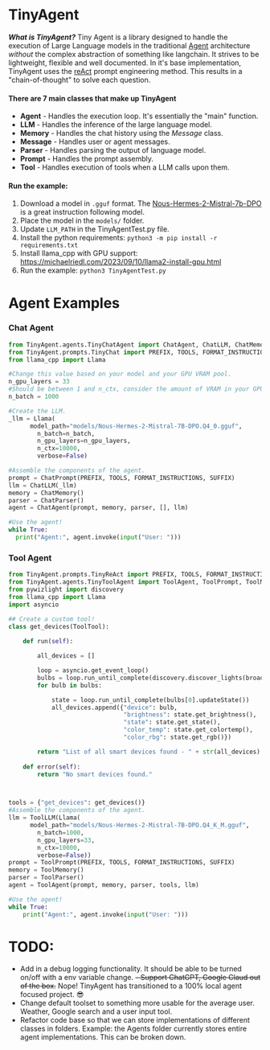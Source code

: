 # TinyAgent
***What is TinyAgent?*** Tiny Agent is a library designed to handle the execution of Large Language models in the traditional [Agent](https://www.promptingguide.ai/research/llm-agents) architecture *without* the complex abstraction of something like langchain. It strives to be lightweight, flexible and well documented. In it's base implementation, TinyAgent uses the [reAct](https://www.promptingguide.ai/techniques/react#how-it-works) prompt engineering method. This results in a "chain-of-thought" to solve each question. 

#### There are 7 main classes that make up TinyAgent
- **Agent** - Handles the execution loop. It's essentially the "main" function.
- **LLM** - Handles the inference of the large language model.
- **Memory** - Handles the chat history using the *Message* class.
- **Message** - Handles user or agent messages. 
- **Parser** - Handles parsing the output of language model.
- **Prompt** - Handles the prompt assembly. 
- **Tool** - Handles execution of tools when a LLM calls upon them.

#### Run the example:
1. Download a model in `.gguf` format. The [Nous-Hermes-2-Mistral-7b-DPO](https://huggingface.co/NousResearch/Nous-Hermes-2-Mistral-7B-DPO-GGUF/blob/main/Nous-Hermes-2-Mistral-7B-DPO.Q4_K_M.gguf) is a great instruction following model.
2. Place the model in the `models/` folder.
3. Update `LLM_PATH` in the TinyAgentTest.py file.
4. Install the python requirements: `python3 -m pip install -r requirements.txt`
5. Install llama_cpp with GPU support: https://michaelriedl.com/2023/09/10/llama2-install-gpu.html
5. Run the example: `python3 TinyAgentTest.py`


# Agent Examples

### Chat Agent
```python
from TinyAgent.agents.TinyChatAgent import ChatAgent, ChatLLM, ChatMemory, ChatMessage, ChatParser, ChatPrompt, ChatTool
from TinyAgent.prompts.TinyChat import PREFIX, TOOLS, FORMAT_INSTRUCTIONS, SUFFIX
from llama_cpp import Llama

#Change this value based on your model and your GPU VRAM pool.
n_gpu_layers = 33 
#Should be between 1 and n_ctx, consider the amount of VRAM in your GPU.
n_batch = 1000  

#Create the LLM.
_llm = Llama(
      model_path="models/Nous-Hermes-2-Mistral-7B-DPO.Q4_0.gguf",
        n_batch=n_batch,
        n_gpu_layers=n_gpu_layers,
        n_ctx=10000,
        verbose=False)

#Assemble the components of the agent. 
prompt = ChatPrompt(PREFIX, TOOLS, FORMAT_INSTRUCTIONS, SUFFIX)
llm = ChatLLM(_llm)
memory = ChatMemory()
parser = ChatParser()
agent = ChatAgent(prompt, memory, parser, [], llm)

#Use the agent!
while True:
  print("Agent:", agent.invoke(input("User: ")))

```

### Tool Agent
```python
from TinyAgent.prompts.TinyReAct import PREFIX, TOOLS, FORMAT_INSTRUCTIONS, SUFFIX
from TinyAgent.agents.TinyToolAgent import ToolAgent, ToolPrompt, ToolMemory, ToolParser, ToolTool, ToolLLM
from pywizlight import discovery
from llama_cpp import Llama
import asyncio

## Create a custom tool!
class get_devices(ToolTool):
    
    def run(self):

        all_devices = []

        loop = asyncio.get_event_loop()
        bulbs = loop.run_until_complete(discovery.discover_lights(broadcast_space="192.168.0.255"))
        for bulb in bulbs:

            state = loop.run_until_complete(bulbs[0].updateState())
            all_devices.append({"device": bulb, 
                                "brightness": state.get_brightness(), 
                                "state": state.get_state(), 
                                "color_temp": state.get_colortemp(), 
                                "color_rbg": state.get_rgb()})

        return "List of all smart devices found - " + str(all_devices)
    
    def error(self):
        return "No smart devices found."



tools = {"get_devices": get_devices()}
#Assemble the components of the agent. 
llm = ToolLLM(Llama(
      model_path="models/Nous-Hermes-2-Mistral-7B-DPO.Q4_K_M.gguf",
        n_batch=1000,
        n_gpu_layers=33,
        n_ctx=10000,
        verbose=False))
prompt = ToolPrompt(PREFIX, TOOLS, FORMAT_INSTRUCTIONS, SUFFIX)
memory = ToolMemory()
parser = ToolParser()
agent = ToolAgent(prompt, memory, parser, tools, llm)

#Use the agent!
while True:
    print("Agent:", agent.invoke(input("User: ")))
```

# TODO:
- Add in a debug logging functionality. It should be able to be turned on/off with a env variable change.
~~- Support ChatGPT, Google Claud out of the box.~~ Nope! TinyAgent has transitioned to a 100% local agent focused project. 😎
- Change default toolset to something more usable for the average user. Weather, Google search and a user input tool.
- Refactor code base so that we can store implementations of different classes in folders. Example: the Agents folder currently stores entire agent implementations. This can be broken down.